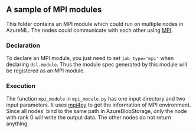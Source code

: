 ## A sample of MPI modules

This folder contains an MPI module which could run on multiple nodes in AzureML.
The nodes could communicate with each other using [MPI](https://en.wikipedia.org/wiki/Message_Passing_Interface).

### Declaration
To declare an MPI module, you just need to set `job_type='mpi'` when declaring `dsl.module`.
Thus the module spec generated by this module will be registered as an MPI module.

### Execution
The function `mpi_module` in `mpi_module.py` has one input directory and two input parameters.
It uses [mpi4py](https://pypi.org/project/mpi4py/) to get the information of MPI environment.
Since all nodes' bind to the same path in AzureBlobStorage, only the node with rank 0 will write the output data.
The other nodes do not return anything.
 